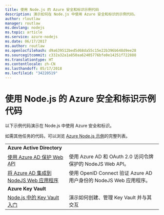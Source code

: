 ```yaml
---
title: 使用 Node.js 的 Azure 安全和标识示例代码
description: 演示如何在 Node.js 中使用 Azure 安全和标识的示例代码。
author: rloutlaw
manager: routlaw
ms.devlang: nodejs
ms.topic: article
ms.service: azure-nodejs
ms.date: 06/17/2017
ms.author: routlaw
ms.openlocfilehash: d9a639512bed5d68da55c15e22b396b648d9ee28
ms.sourcegitcommit: c332a32a1a850aa62405776bfe0e14251f722888
ms.translationtype: HT
ms.contentlocale: zh-CN
ms.lasthandoff: 05/17/2018
ms.locfileid: "34220519"
---
```

# <a name="azure-security-and-identity-with-nodejs-code-samples"></a>使用 Node.js 的 Azure 安全和标识示例代码

以下示例代码演示在 Node.js 中使用 Azure 安全和标识。

如需其他任务的代码，可以浏览 [Azure Node.js 示例](https://azure.microsoft.com/resources/samples/?term=nodejs)的完整列表。

| | |
|---|---|
| **Azure Active Directory** ||
| [使用 Azure AD 保护 Web API](https://azure.microsoft.com/resources/samples/active-directory-node-webapi/) | 使用 Azure AD 和 OAuth 2.0 访问令牌保护的 NodeJS Web API。 |
| [将 Azure AD 集成到 NodeJS Web 应用程序](https://azure.microsoft.com/resources/samples/active-directory-node-webapp-openidconnect/) | 使用 OpenID Connect 验证 Azure AD 用户身份的 NodeJS Web 应用程序。 |
| **Azure Key Vault** ||
| [Node.js 中的 Key Vault 入门](https://azure.microsoft.com/resources/samples/key-vault-node-getting-started/) | 演示如何创建、管理 Key Vault 并与其交互 |
